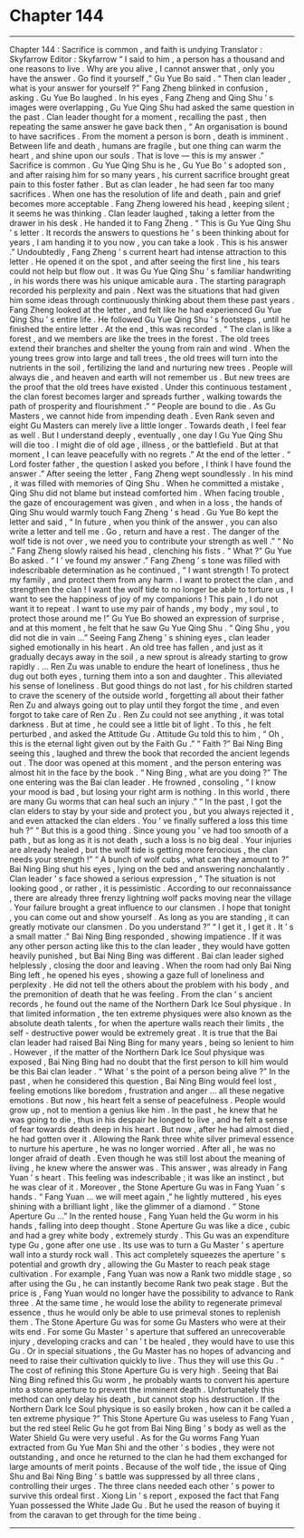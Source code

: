
# Chapter 144


---

Chapter 144 : Sacrifice is common , and faith is undying
Translator :
Skyfarrow
Editor :
Skyfarrow
“ I said to him , a person has a thousand and one reasons to live . Why are you alive , I cannot answer that , only you have the answer . Go find it yourself ,” Gu Yue Bo said .
“ Then clan leader , what is your answer for yourself ?” Fang Zheng blinked in confusion , asking .
Gu Yue Bo laughed . In his eyes , Fang Zheng and Qing Shu ’ s images were overlapping , Gu Yue Qing Shu had asked the same question in the past .
Clan leader thought for a moment , recalling the past , then repeating the same answer he gave back then , “ An organisation is bound to have sacrifices . From the moment a person is born , death is imminent . Between life and death , humans are fragile , but one thing can warm the heart , and shine upon our souls . That is love — this is my answer .”
Sacrifice is common .
Gu Yue Qing Shu is he , Gu Yue Bo ’ s adopted son , and after raising him for so many years , his current sacrifice brought great pain to this foster father .
But as clan leader , he had seen far too many sacrifices .
When one has the resolution of life and death , pain and grief becomes more acceptable .
Fang Zheng lowered his head , keeping silent ; it seems he was thinking .
Clan leader laughed , taking a letter from the drawer in his desk . He handed it to Fang Zheng .
“ This is Gu Yue Qing Shu ’ s letter . It records the answers to questions he ’ s been thinking about for years , I am handing it to you now , you can take a look . This is his answer .”
Undoubtedly , Fang Zheng ’ s current heart had intense attraction to this letter .
He opened it on the spot , and after seeing the first line , his tears could not help but flow out .
It was Gu Yue Qing Shu ’ s familiar handwriting , in his words there was his unique amicable aura .
The starting paragraph recorded his perplexity and pain .
Next was the situations that had given him some ideas through continuously thinking about them these past years .
Fang Zheng looked at the letter , and felt like he had experienced Gu Yue Qing Shu ’ s entire life . He followed Gu Yue Qing Shu ’ s footsteps , until he finished the entire letter .
At the end , this was recorded .
“ The clan is like a forest , and we members are like the trees in the forest . The old trees extend their branches and shelter the young from rain and wind . When the young trees grow into large and tall trees , the old trees will turn into the nutrients in the soil , fertilizing the land and nurturing new trees . People will always die , and heaven and earth will not remember us . But new trees are the proof that the old trees have existed . Under this continuous testament , the clan forest becomes larger and spreads further , walking towards the path of prosperity and flourishment .”
“ People are bound to die . As Gu Masters , we cannot hide from impending death . Even Rank seven and eight Gu Masters can merely live a little longer . Towards death , I feel fear as well . But I understand deeply , eventually , one day I Gu Yue Qing Shu will die too . I might die of old age , illness , or the battlefield . But at that moment , I can leave peacefully with no regrets .”
At the end of the letter .
“ Lord foster father , the question I asked you before , I think I have found the answer .”
After seeing the letter , Fang Zheng wept soundlessly .
In his mind , it was filled with memories of Qing Shu . When he committed a mistake , Qing Shu did not blame but instead comforted him . When facing trouble , the gaze of encouragement was given , and when in a loss , the hands of Qing Shu would warmly touch Fang Zheng ’ s head .
Gu Yue Bo kept the letter and said , “ In future , when you think of the answer , you can also write a letter and tell me . Go , return and have a rest . The danger of the wolf tide is not over , we need you to contribute your strength as well .”
“ No .” Fang Zheng slowly raised his head , clenching his fists .
“ What ?” Gu Yue Bo asked .
“ I ’ ve found my answer .” Fang Zheng ’ s tone was filled with indescribable determination as he continued , “ I want strength ! To protect my family , and protect them from any harm . I want to protect the clan , and strengthen the clan ! I want the wolf tide to no longer be able to torture us , I want to see the happiness of joy of my companions ! This pain , I do not want it to repeat . I want to use my pair of hands , my body , my soul , to protect those around me !”
Gu Yue Bo showed an expression of surprise , and at this moment , he felt that he saw Gu Yue Qing Shu .
“ Qing Shu , you did not die in vain …” Seeing Fang Zheng ’ s shining eyes , clan leader sighed emotionally in his heart .
An old tree has fallen , and just as it gradually decays away in the soil , a new sprout is already starting to grow rapidly .
…
Ren Zu was unable to endure the heart of loneliness , thus he dug out both eyes , turning them into a son and daughter . This alleviated his sense of loneliness .
But good things do not last , for his children started to crave the scenery of the outside world , forgetting all about their father Ren Zu and always going out to play until they forgot the time , and even forgot to take care of Ren Zu .
Ren Zu could not see anything , it was total darkness .
But at time , he could see a little bit of light .
To this , he felt perturbed , and asked the Attitude Gu .
Attitude Gu told this to him , “ Oh , this is the eternal light given out by the Faith Gu .”
“ Faith ?” Bai Ning Bing seeing this , laughed and threw the book that recorded the ancient legends out .
The door was opened at this moment , and the person entering was almost hit in the face by the book .
“ Ning Bing , what are you doing ?” The one entering was the Bai clan leader .
He frowned , consoling , “ I know your mood is bad , but losing your right arm is nothing . In this world , there are many Gu worms that can heal such an injury .”
“ In the past , I got the clan elders to stay by your side and protect you , but you always rejected it , and even attacked the clan elders . You ’ ve finally suffered a loss this time huh ?”
“ But this is a good thing . Since young you ’ ve had too smooth of a path , but as long as it is not death , such a loss is no big deal . Your injuries are already healed , but the wolf tide is getting more ferocious , the clan needs your strength !”
“ A bunch of wolf cubs , what can they amount to ?” Bai Ning Bing shut his eyes , lying on the bed and answering nonchalantly .
Clan leader ’ s face showed a serious expression , “ The situation is not looking good , or rather , it is pessimistic . According to our reconnaissance , there are already three frenzy lightning wolf packs moving near the village . Your failure brought a great influence to our clansmen . I hope that tonight , you can come out and show yourself . As long as you are standing , it can greatly motivate our clansmen . Do you understand ?”
“ I get it , I get it . It ’ s a small matter .” Bai Ning Bing responded , showing impatience .
If it was any other person acting like this to the clan leader , they would have gotten heavily punished , but Bai Ning Bing was different .
Bai clan leader sighed helplessly , closing the door and leaving .
When the room had only Bai Ning Bing left , he opened his eyes , showing a gaze full of loneliness and perplexity .
He did not tell the others about the problem with his body , and the premonition of death that he was feeling .
From the clan ’ s ancient records , he found out the name of the Northern Dark Ice Soul physique . In that limited information , the ten extreme physiques were also known as the absolute death talents , for when the aperture walls reach their limits , the self - destructive power would be extremely great .
It is true that the Bai clan leader had raised Bai Ning Bing for many years , being so lenient to him . However , if the matter of the Northern Dark Ice Soul physique was exposed , Bai Ning Bing had no doubt that the first person to kill him would be this Bai clan leader .
“ What ’ s the point of a person being alive ?”
In the past , when he considered this question , Bai Ning Bing would feel lost , feeling emotions like boredom , frustration and anger … all these negative emotions .
But now , his heart felt a sense of peacefulness .
People would grow up , not to mention a genius like him .
In the past , he knew that he was going to die , thus in his despair he longed to live , and he felt a sense of fear towards death deep in his heart .
But now , after he had almost died , he had gotten over it .
Allowing the Rank three white silver primeval essence to nurture his aperture , he was no longer worried .
After all , he was no longer afraid of death .
Even though he was still lost about the meaning of living , he knew where the answer was .
This answer , was already in Fang Yuan ’ s heart .
This feeling was indescribable ; it was like an instinct , but he was clear of it .
Moreover , the Stone Aperture Gu was in Fang Yuan ’ s hands .
“ Fang Yuan … we will meet again ,” he lightly muttered , his eyes shining with a brilliant light , like the glimmer of a diamond .
“ Stone Aperture Gu …” In the rented house , Fang Yuan held the Gu worm in his hands , falling into deep thought .
Stone Aperture Gu was like a dice , cubic and had a grey white body , extremely sturdy .
This Gu was an expenditure type Gu , gone after one use . Its use was to turn a Gu Master ’ s aperture wall into a sturdy rock wall .
This act completely squeezes the aperture ’ s potential and growth dry , allowing the Gu Master to reach peak stage cultivation .
For example , Fang Yuan was now a Rank two middle stage , so after using the Gu , he can instantly become Rank two peak stage .
But the price is , Fang Yuan would no longer have the possibility to advance to Rank three . At the same time , he would lose the ability to regenerate primeval essence , thus he would only be able to use primeval stones to replenish them .
The Stone Aperture Gu was for some Gu Masters who were at their wits end . For some Gu Master ’ s aperture that suffered an unrecoverable injury , developing cracks and can ’ t be healed , they would have to use this Gu .
Or in special situations , the Gu Master has no hopes of advancing and need to raise their cultivation quickly to live . Thus they will use this Gu .
“ The cost of refining this Stone Aperture Gu is very high . Seeing that Bai Ning Bing refined this Gu worm , he probably wants to convert his aperture into a stone aperture to prevent the imminent death . Unfortunately this method can only delay his death , but cannot stop his destruction . If the Northern Dark Ice Soul physique is so easily broken , how can it be called a ten extreme physique ?”
This Stone Aperture Gu was useless to Fang Yuan , but the red steel Relic Gu he got from Bai Ning Bing ’ s body as well as the Water Shield Gu were very useful .
As for the Gu worms Fang Yuan extracted from Gu Yue Man Shi and the other ’ s bodies , they were not outstanding , and once he returned to the clan he had them exchanged for large amounts of merit points .
Because of the wolf tide , the issue of Qing Shu and Bai Ning Bing ’ s battle was suppressed by all three clans , controlling their urges . The three clans needed each other ’ s power to survive this ordeal first .
Xiong Lin ’ s report , exposed the fact that Fang Yuan possessed the White Jade Gu . But he used the reason of buying it from the caravan to get through for the time being .

---


